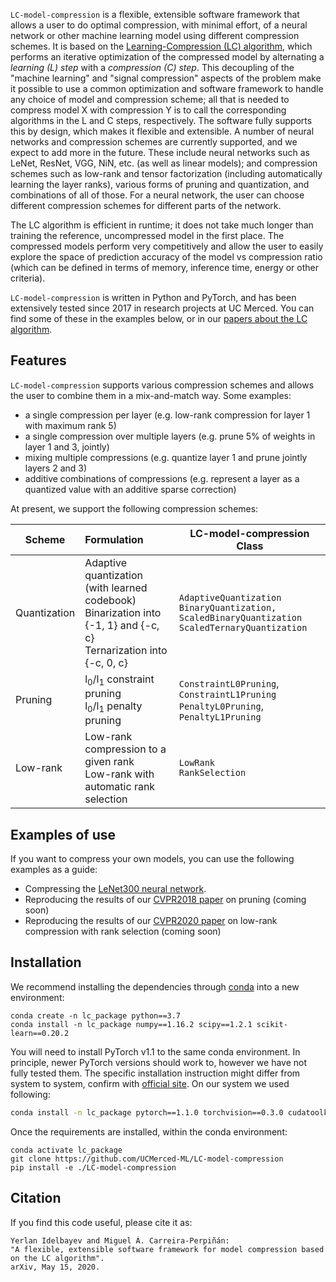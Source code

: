 `LC-model-compression` is a flexible, extensible software framework that allows a user to do optimal compression, with minimal effort, of a neural network or other machine learning model using different compression schemes. It is based on the [Learning-Compression (LC) algorithm](http://arxiv.org/abs/1707.01209), which performs an iterative optimization of the compressed model by alternating a *learning (L) step* with a *compression (C) step*. This decoupling of the "machine learning" and "signal compression" aspects of the problem make it possible to use a common optimization and software framework to handle any choice of model and compression scheme; all that is needed to compress model X with compression Y is to call the corresponding algorithms in the L and C steps, respectively. The software fully supports this by design, which makes it flexible and extensible. A number of neural networks and compression schemes are currently supported, and we expect to add more in the future. These include neural networks such as LeNet, ResNet, VGG, NiN, etc. (as well as linear models); and compression schemes such as low-rank and tensor factorization (including automatically learning the layer ranks), various forms of pruning and quantization, and combinations of all of those. For a neural network, the user can choose different compression schemes for different parts of the network.

The LC algorithm is efficient in runtime; it does not take much longer than training the reference, uncompressed model in the first place. The compressed models perform very competitively and allow the user to easily explore the space of prediction accuracy of the model vs compression ratio (which can be defined in terms of memory, inference time, energy or other criteria).

`LC-model-compression` is written in Python and PyTorch, and has been extensively tested since 2017 in research projects at UC Merced. You can find some of these in the examples below, or in our [papers about the LC algorithm](https://faculty.ucmerced.edu/mcarreira-perpinan/research/LC-model-compression.html).
  
## Features
`LC-model-compression` supports various compression schemes and allows the user to combine them in a mix-and-match way. Some examples: 
- a single compression per layer (e.g. low-rank compression for layer 1 with maximum rank 5)  
- a single compression over multiple layers (e.g. prune 5\% of weights in layer 1 and 3, jointly)  
- mixing multiple compressions (e.g. quantize layer 1 and prune jointly layers 2 and 3)  
- additive combinations of compressions (e.g. represent a layer as a quantized value with an additive sparse correction)  
  
At present, we support the following compression schemes:

| Scheme        |  Formulation  | LC-model-compression Class  |  
| ------------- |:--------------|-----------------------------|  
| Quantization  | Adaptive quantization (with learned codebook) <br> Binarization into {-1, 1} and {-c, c} <br> Ternarization into \{-c, 0, c\} | `AdaptiveQuantization` <br> `BinaryQuantization, ScaledBinaryQuantization` <br> `ScaledTernaryQuantization` |  
| Pruning       | l<sub>0</sub>/l<sub>1</sub> constraint pruning <br> l<sub>0</sub>/l<sub>1</sub> penalty pruning                                      |  `ConstraintL0Pruning`, `ConstraintL1Pruning` <br> `PenaltyL0Pruning`, `PenaltyL1Pruning`  |  
| Low-rank      | Low-rank compression to a given rank  <br> Low-rank with automatic rank selection      |  `LowRank` <br> `RankSelection` |  

## Examples of use
If you want to compress your own models, you can use the following examples as a guide:
- Compressing the [LeNet300 neural network](examples/lenet300/README.md).
- Reproducing the results of our [CVPR2018 paper](examples/cvpr2018/README.md) on pruning (coming soon)
- Reproducing the results of our [CVPR2020 paper](examples/cvpr2020/README.md) on low-rank compression with rank selection (coming soon)
  
## Installation  
We recommend installing the dependencies through [conda](https://conda.io) into a new environment:  
```  
conda create -n lc_package python==3.7  
conda install -n lc_package numpy==1.16.2 scipy==1.2.1 scikit-learn==0.20.2  
```
You will need to install PyTorch v1.1 to the same conda environment. In principle, newer PyTorch versions should work to, however we have not fully tested them. The specific installation instruction might differ from system to system, confirm with [official site](https://pytorch.org/get-started/previous-versions/). On our system we used following:
```bash
conda install -n lc_package pytorch==1.1.0 torchvision==0.3.0 cudatoolkit=10.0 -c pytorch 
```
Once the requirements are installed, within the conda environment:
```
conda activate lc_package
git clone https://github.com/UCMerced-ML/LC-model-compression
pip install -e ./LC-model-compression
```

## Citation
If you find this code useful, please cite it as:
```
Yerlan Idelbayev and Miguel Á. Carreira-Perpiñán: 
"A flexible, extensible software framework for model compression based on the LC algorithm".
arXiv, May 15, 2020.
```
